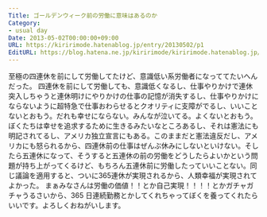 ```yaml
---
Title: ゴールデンウィーク前の労働に意味はあるのか
Category:
- usual day
Date: 2013-05-02T00:00:00+09:00
URL: https://kiririmode.hatenablog.jp/entry/20130502/p1
EditURL: https://blog.hatena.ne.jp/kiririmode/kiririmode.hatenablog.jp/atom/entry/8454420450078209768
---
```



至極の四連休を前にして労働してたけど、意識低い系労働者になっててたいへんだった。
四連休を前にして労働しても、意識低くなるし、仕事やりかけで連休突入しちゃうと連休明けにやりかけの仕事の記憶が消失するし、仕事やりかけにならないように超特急で仕事おわらせるとクオリティに支障がでるし、いいことないとおもう。だれも幸せにならない。みんなが泣いてる。よくないとおもう。
ぼくたちは幸せを追求するために生きるみたいなところあるし、それは憲法にも明記されてるし、アメリカ独立宣言にもある。このままだと憲法違反だし、アメリカにも怒られるから、四連休前の仕事はぜんぶ休みにしないといけない。そしたら五連休になって、そうすると五連休の前の労働をどうしたらよいかという問題が持ち上がってくるけど、もちろん五連休前に労働したっていいことない。同じ議論を適用すると、ついに365連休が実現されるから、人類幸福が実現されてよかった。
まぁみなさんは労働の価値！！とか自己実現！！！！とかガチャガチャうるさいから、365 日連続勤務とかしてくれちゃってぼくを養ってくれたらいいです。よろしくおねがいします。
